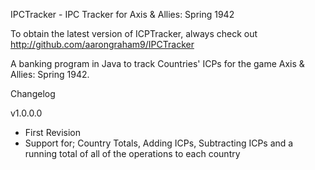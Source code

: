 IPCTracker - IPC Tracker for Axis & Allies: Spring 1942

To obtain the latest version of ICPTracker, always check out http://github.com/aarongraham9/IPCTracker

A banking program in Java to track Countries' ICPs for the game Axis & Allies: Spring 1942.


Changelog

v1.0.0.0
- First Revision
- Support for; Country Totals, Adding ICPs, Subtracting ICPs and a running total of all of the operations to each country